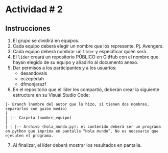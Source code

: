 # Actividad # 2

## Instrucciones

1. El grupo se dividirá en equipos. 
2. Cada equipo deberá elegir un nombre que los represente. Pj. Avengers. 
3. Cada equipo deberá nombrar un `líder` y especificar quién será. 
4. El `líder` creará un repositorio PÚBLICO en GitHub con el nombre que hayan elegido de su equipo y añadirlo al documento anexo. 
5. Dar permisos a los participantes y a los usuarios: 
    - desandovals
    - eczepedah
    - dfmonjarazf
6. En el repositorio que el líder les compartió, deberán crear la siguiente estructura en su Visual Studio Code: 

```
|- Branch (nombre del autor que lo hizo, si tienen dos nombres, separarlos con guión medio) 
|
| |-- Carpeta (nombre_equipo)
|
| | |-- Archivo (hola_mundo.py): el contenido deberá ser un programa en python que imprima en pantalla “Hola mundo”. No es necesario que ejecuten el programa. 
```

7. Al finalizar, el líder deberá mostrar los resultados en pantalla. 




